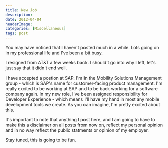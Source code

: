 ```yaml
---
title: New Job
description: 
date: 2012-04-04
headerImage: 
categories: [Miscellaneous]
tags: post
---
```


You may have noticed that I haven't posted much in a while. Lots going on in my professional life and I've been a bit busy.

I resigned from AT&T a few weeks back. I should't go into why I left, let's just say that it didn't end well.

I have accepted a postion at SAP. I'm in the Mobility Solutions Management group - which is SAP's name for customer-facing product management. I'm really excited to be working at SAP and to be back working for a software company again. In my new role, I've been assigned responsibility for Developer Experience - which means I'll have my hand in most any mobile development tools we create. As you can imagine, I'm pretty excited about this.

It's important to note that anything I post here, and I am going to have to make this a disclaimer on all posts from now on, reflect my personal opinion and in no way reflect the public statments or opinion of my employer.

Stay tuned, this is going to be fun.